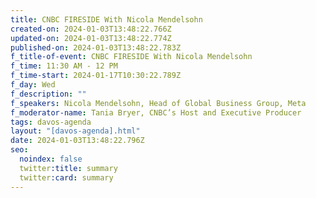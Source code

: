 ```yaml
---
title: CNBC FIRESIDE With Nicola Mendelsohn
created-on: 2024-01-03T13:48:22.766Z
updated-on: 2024-01-03T13:48:22.774Z
published-on: 2024-01-03T13:48:22.783Z
f_title-of-event: CNBC FIRESIDE With Nicola Mendelsohn
f_time: 11:30 AM - 12 PM
f_time-start: 2024-01-17T10:30:22.789Z
f_day: Wed
f_description: ""
f_speakers: Nicola Mendelsohn, Head of Global Business Group, Meta
f_moderator-name: Tania Bryer, CNBC’s Host and Executive Producer
tags: davos-agenda
layout: "[davos-agenda].html"
date: 2024-01-03T13:48:22.796Z
seo:
  noindex: false
  twitter:title: summary
  twitter:card: summary
---
```

